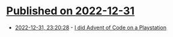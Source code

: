 # [Published on 2022-12-31](index.md)

* [2022-12-31, 23:20:28](https://news.ycombinator.com/item?id=34201755) - [I did Advent of Code on a Playstation](https://bvisness.me/advent-of-dreams/)
